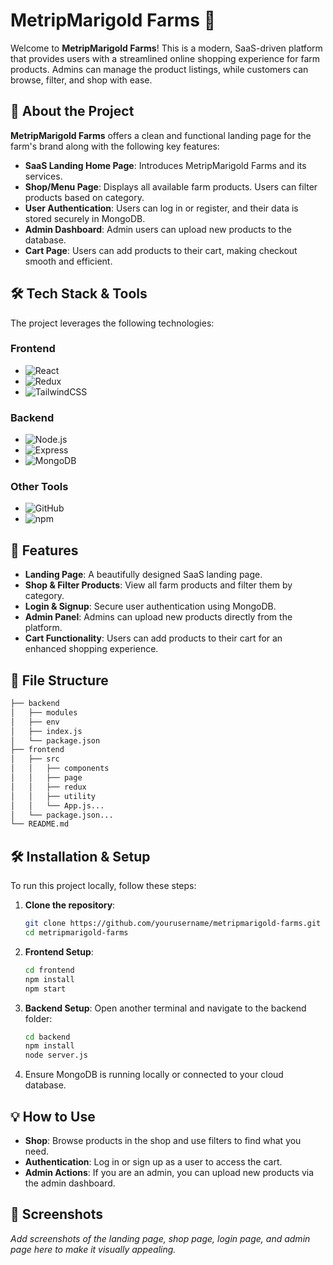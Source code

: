 # MetripMarigold Farms 🌿

Welcome to **MetripMarigold Farms**! This is a modern, SaaS-driven platform that provides users with a streamlined online shopping experience for farm products. Admins can manage the product listings, while customers can browse, filter, and shop with ease.

## 🚀 About the Project

**MetripMarigold Farms** offers a clean and functional landing page for the farm's brand along with the following key features:

- **SaaS Landing Home Page**: Introduces MetripMarigold Farms and its services.
- **Shop/Menu Page**: Displays all available farm products. Users can filter products based on category.
- **User Authentication**: Users can log in or register, and their data is stored securely in MongoDB.
- **Admin Dashboard**: Admin users can upload new products to the database.
- **Cart Page**: Users can add products to their cart, making checkout smooth and efficient.

## 🛠️ Tech Stack & Tools

The project leverages the following technologies:

### Frontend

- ![React](https://img.shields.io/badge/-React-61DAFB?logo=React&logoColor=white&style=flat)
- ![Redux](https://img.shields.io/badge/-Redux-764ABC?logo=Redux&logoColor=white&style=flat)
- ![TailwindCSS](https://img.shields.io/badge/-TailwindCSS-06B6D4?logo=TailwindCSS&logoColor=white&style=flat)

### Backend

- ![Node.js](https://img.shields.io/badge/-Node.js-339933?logo=Node.js&logoColor=white&style=flat)
- ![Express](https://img.shields.io/badge/-Express-000000?logo=Express&logoColor=white&style=flat)
- ![MongoDB](https://img.shields.io/badge/-MongoDB-47A248?logo=MongoDB&logoColor=white&style=flat)

### Other Tools

- ![GitHub](https://img.shields.io/badge/-GitHub-181717?logo=GitHub&logoColor=white&style=flat)
- ![npm](https://img.shields.io/badge/-npm-CB3837?logo=npm&logoColor=white&style=flat)

## 📑 Features

- **Landing Page**: A beautifully designed SaaS landing page.
- **Shop & Filter Products**: View all farm products and filter them by category.
- **Login & Signup**: Secure user authentication using MongoDB.
- **Admin Panel**: Admins can upload new products directly from the platform.
- **Cart Functionality**: Users can add products to their cart for an enhanced shopping experience.

## 📂 File Structure

```bash
├── backend
│   ├── modules
│   ├── env
│   ├── index.js
│   └── package.json
├── frontend
│   ├── src
│   │   ├── components
│   │   ├── page
│   │   ├── redux
│   │   ├── utility
│   │   └── App.js...
│   └── package.json...
└── README.md
```

## 🛠️ Installation & Setup

To run this project locally, follow these steps:

1. **Clone the repository**:

   ```bash
   git clone https://github.com/yourusername/metripmarigold-farms.git
   cd metripmarigold-farms
   ```

2. **Frontend Setup**:

   ```bash
   cd frontend
   npm install
   npm start
   ```

3. **Backend Setup**:
   Open another terminal and navigate to the backend folder:

   ```bash
   cd backend
   npm install
   node server.js
   ```

4. Ensure MongoDB is running locally or connected to your cloud database.

## 💡 How to Use

- **Shop**: Browse products in the shop and use filters to find what you need.
- **Authentication**: Log in or sign up as a user to access the cart.
- **Admin Actions**: If you are an admin, you can upload new products via the admin dashboard.

## 📸 Screenshots

_Add screenshots of the landing page, shop page, login page, and admin page here to make it visually appealing._
